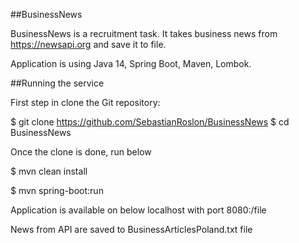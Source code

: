 ##BusinessNews

BusinessNews is a recruitment task. It takes business news from
https://newsapi.org and save it to file.

Application is using Java 14, Spring Boot, Maven, Lombok.

##Running the service

First step in clone the Git repository:

$ git clone https://github.com/SebastianRoslon/BusinessNews $ cd BusinessNews

Once the clone is done, run below

$ mvn clean install

$ mvn spring-boot:run

Application is available on below localhost with port 8080:/file

News from API are saved to BusinessArticlesPoland.txt file

